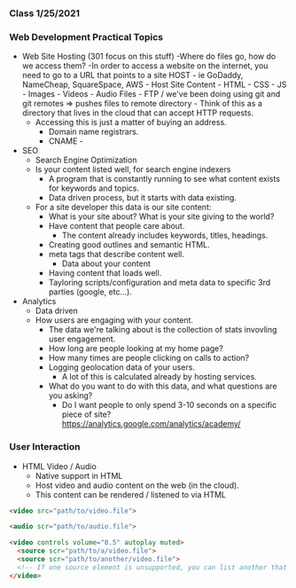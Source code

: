 ### Class 1/25/2021

### Web Development Practical Topics
- Web Site  Hosting (301 focus on this stuff)
  -Where do files go, how do we access them?
    -In order to access a website on the internet, you need to go to a URL that points to a site HOST
      - ie GoDaddy, NameCheap, SquareSpace, AWS
        - Host Site Content
          - HTML
          - CSS
          - JS
          - Images
          - Videos
          - Audio Files
        - FTP / we've been doing using git and git remotes => pushes files to remote directory
      - Think of this as a directory that lives in the cloud that can accept HTTP requests.
    - Accessing this is just a matter of buying an address.
      - Domain name registrars. 
      - CNAME - 
- SEO 
  - Search Engine Optimization 
  - Is your content listed well, for search engine indexers
    - A program that is constantly running to see what content exists for keywords and topics.
    - Data driven process, but it starts with data existing.
  - For a site developer this data is our site content:
    - What is your site about? What is your site giving to the world?
    - Have content that people care about.
      - The content already includes keywords, titles, headings. 
    - Creating good outlines and semantic HTML. 
    - meta tags that describe content well. 
      - Data about your content
    - Having content that loads well.
    - Tayloring scripts/configuration and meta data to specific 3rd parties (google, etc...).
- Analytics 
  - Data driven
  - How users are engaging with your content.
    - The data we're talking about is the collection of stats invovling user engagement.
    - How long are people looking at my home page?
    - How many times are people clicking on calls to action?
    - Logging geolocation data of your users.
      - A lot of this is calculated already by hosting services.
    - What do you want to do with this data, and what questions are you asking?
      - Do I want people to only spend 3-10 seconds on a specific piece of site?
  https://analytics.google.com/analytics/academy/ 


### User Interaction 
- HTML Video / Audio
  - Native support in HTML
  - Host video and audio content on the web (in the cloud). 
  - This content can be rendered / listened to via HTML

```html 
<video src="path/to/video.file">

<audio scr="path/to/audio.file">

<video controls volume="0.5" autoplay muted> 
  <source scr="path/to/a/video.file">
  <source scr="path/to/another/video.file">
  <!-- If one source element is unsupported, you can list another that hopefully is supported, the first supported video will be used -->
</video>

```